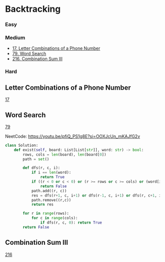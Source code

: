 # Backtracking

<!------------------------------------------------------------------------------------------------------------------------------------------------------>
### Easy

### Medium
- [17. Letter Combinations of a Phone Number](#Letter-Combinations-of-a-Phone-Number)
- [79. Word Search](#Word-Search)
- [216. Combination Sum III](#Combination-Sum-III)
  
### Hard
  
<!------------------------------------------------------------------------------------------------------------------------------------------------------>
## Letter Combinations of a Phone Number
[17](https://leetcode.com/problems/Letter-Combinations-of-a-Phone-Number/)

## Word Search
[79](https://leetcode.com/problems/Word-Search/)

NeetCode: https://youtu.be/pfiQ_PS1g8E?si=OOXJcUn_mKAJfG2v
```python
class Solution:
    def exist(self, board: List[List[str]], word: str) -> bool:
        rows, cols = len(board), len(board[0])
        path = set()

        def dfs(r, c, i):
            if i == len(word):
                return True
            if ((r < 0 or c < 0) or (r >= rows or c >= cols) or (word[i] !=  board[r][c]) or ((r,c) in path)):
                return False
            path.add((r, c))
            res = dfs(r+1, c, i+1) or dfs(r-1, c, i+1) or dfs(r, c+1, i+1) or dfs(r, c-1, i+1)
            path.remove((r,c))
            return res

        for r in range(rows):
            for c in range(cols):
                if dfs(r, c, 0): return True
        return False
```

## Combination Sum III
[216](https://leetcode.com/problems/Combination-Sum-III/)

```python

```
